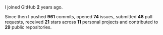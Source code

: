 I joined GitHub **2** years ago.

Since then I pushed **961** commits, opened **74** issues, submitted **48** pull requests, received **21** stars across **11** personal projects and contributed to **29** public repositories.
